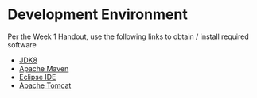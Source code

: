 # Development Environment

Per the Week 1 Handout, use the following links to obtain / install required software

* [JDK8](http://www.oracle.com/technetwork/java/javase/downloads/)
* [Apache Maven](https://maven.apache.org/download.cgi)
* [Eclipse IDE](https://eclipse.org/downloads/packages)
* [Apache Tomcat](http://tomcat.apache.org)

